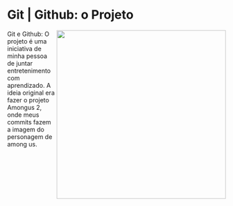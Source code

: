 # Git | Github: o Projeto

<img align="right" alt="" width="390px" src="https://i.pinimg.com/originals/85/23/16/8523161127dc7be6445a2aa8563a99b1.png">

<p align="left"> Git e Github: O projeto é uma iniciativa de minha pessoa de juntar entretenimento com aprendizado. A ideia original era fazer o projeto Amongus 2, onde meus commits fazem a imagem do personagem de among us. 
</p>

